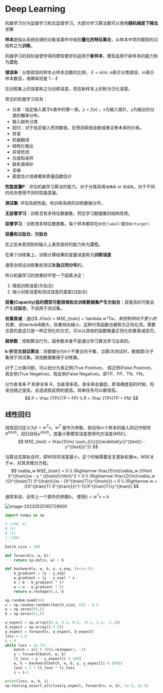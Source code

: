 # Deep Learning

机器学习分为监督学习和无监督学习。大部分学习算法都可以使用**随机梯度下降法**求解

**样本**是指从系统处理的对象或事件中收到**量化的特征集合**，从样本中学的模型的过程称之为**训练**。

机器学习的目标是使学得的模型更好的适用于**新样本**，模型适用于新样本的能力称为**泛化**

**错误率**：分类错误的样本占样本总数的比例。 $E = a / m$, $a$表示分类错误，$m$表示样本数目，准确率则是 $1 -E$

在训练集上的误差称之为训练误差，而在新样本上的称为泛化误差。

常见的机器学习任务：

- 分类：指定输入属于k类中的哪一类。$y = f(x)$ 。x为输入图片，y为输出的分类的概率分布。
- 输入缺失分类
- 回归：对于给定输入预测数值，在预测索赔金额或者证券未来的价格。
- 转录
- 机器翻译
- 结构化输出
- 异常检测
- 合成和采样
- 缺失值填补
- 去噪
- 密度估计或者概率质量函数估计

**性能度量P**：评估机器学习算法的能力。对于分类采用`准确率` or `错误率`。对于不同的任务使用不同的性能度量。

**测试集**: 评估系统性能，和训练系统的训练数据分开。

**无监督学习**：训练含有多特征数据集，然后学习数据集的结构性质。

**监督学习**：训练很多特征数据集，每个样本都存在`标签(label)`或`目标(target)`

**容量和过拟合、欠拟合**

在之前未观测到的输入上表现良好的能力称为**泛化**。

在某个训练集上，训练计算结果的度量误差称为**训练误差**

通常会假设训练集和测试集**独立同分布**的。

所以机器学习的效果好坏受一下因素决定：

1. 降低训练误差(欠拟合)
2. 缩小训练误差和测试误差的差距(过拟合)

**容量(Capacity)**低的模型可能很难拟合训练数据集产生**欠拟合**；容量高的可能会产生**过拟合**，不适用于测试集。

 **权重衰减**：通过$ J{(w)} = MSE_{train} + \lambda w^Tw$，来控制倾向于更小的权重，当$\lambda$越大，权重倾向越小。这种代驾函数也被称为正则化项。需要注意的是这只是一种正则化的方式，可以以其他的函数衡量正则化权重衰减惩罚。

**超参数**：控制算法行为，超参数本身不是通过学习算法学习出来的。

**k-折交叉验证算法**：将数据分为k个不重合的子集，当第i次测试时，数据第i次子集用于测试集。其他数据集用于训练集。

对于二分类问题，可以划分为真正例(True Positive)、 假正例(False Positive)、真反例(True Negative)、假反例(False Negative)。即TP、FP、TN、FN。

分为查准率 P 和查全率 R，当查准率高，查全率会偏低，即准确度高的时候，标准也随之提高，会造成假反例的提高。简单任务可以都很高。
$$
 P = \frac {TP}{TP + FP} \\
 R = \frac {TP}{TP + FN}
$$


## 线性回归

线性回归定义为$\widehat {y} = w^Tx$。$w^T$ 是作为参数，假设有m个样本的输入则记作矩阵$X^{(test)}$，回归目标$y^{(test)}$。度量计算模型误差使用均方误差(MSE)。
$$
MSE_{test} = \frac{1}{m} \sum_{i}{}{({\widehat{y}}^{(test)} - y^{(test)})^2}
$$


当算法完美拟合时，即MSE的误差最小。这个时候需要反复更新权重$w$。MSE关于$w$，对其求微分方程。
$$
\nabla_w MSE_{train} = 0 \\
\Rightarrow \frac{1}{m}\nabla_w {\lVert X^{(train)}w - y ^ {(train)}\rVert}^2 = 0 \\
\Rightarrow \frac{2}{m}\nabla_w ({X^{(train)T} X^{(train)}}w - {X^{(train)T}}y^{(train)}) = 0 \\
\Rightarrow w = ({X^{(train)T} X^{(train)}})^{-1}{X^{(train)T}}y^{(train)}
$$


通常来说，会带上一个额外的参数$b$， 使得$\widehat {y} = w^Tx + b$

![image-20220525165728600](D:\Repo\learning_repo\deep_learning\deep_learning.assets\image-20220525165728600.png)

```python
import numpy as np
'''
X (100, 6)
W (6)
B (1)
Y (100)
'''
batch_size = 100

def forward(x, w, b):
    return np.dot(x, w) + b

def backward(x, w, b, y, y_exp, lr=1e-3):
    b_gradient = (y - y_exp)
    w_gradient = (y - y_exp) * x
    b = b - b_gradient * lr
    w = w - w_gradient * lr
    return w.reshape(6,), b

np.random.seed(99)
x = np.random.random((batch_size, 6)) - 0.5
w = np.zeros((6,))
b = np.zeros((1,))

w_expect = np.array([0.3, 0.2, 0.5, -0.1, 1.3, -2.3])
b_expect = np.array([-3.5])
y_expect = forward(x, w_expect, b_expect)
loss = 1.0
i = 0
while loss > 1e-15:
    batch = x[i % 100].reshape(1, -1)
    y = forward(batch, w, b)
    l1_loss = y - y_expect[i % 100]
    w, b = backward(batch, w, b, y, y_expect[i % 100])
    loss = 2 * l1_loss * l1_loss
    i = i+1

print(loss, w, b, i)
np.testing.assert_allclose(y_expect, forward(x, w, b), 1e-3, 1e-3)
```



